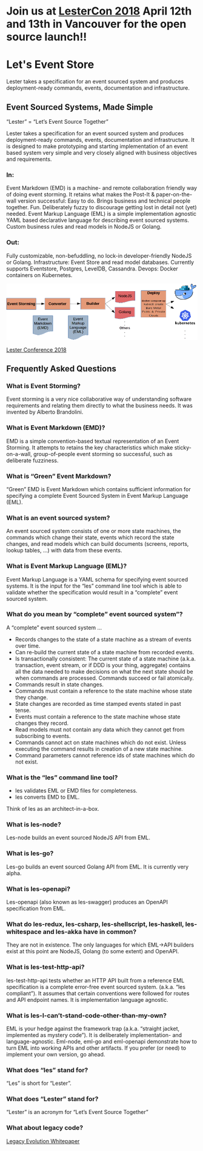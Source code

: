 # Join us at [LesterCon 2018](https://workshop.adaptechsolutions.net/lestercon2018/) April 12th and 13th in Vancouver for the open source launch!!

# Let's Event Store

Lester takes a specification for an event sourced system and produces deployment-ready commands, events, documentation and infrastructure.

## Event Sourced Systems, Made Simple

“Lester” = “Let’s Event Source Together”

Lester takes a specification for an event sourced system and produces deployment-ready commands, events, documentation and infrastructure. It is designed to make prototyping and starting implementation of an event based system very simple and very closely aligned with business objectives and requirements.

### In:

Event Markdown (EMD) is a machine- and remote collaboration friendly way of doing event storming. It retains what makes the Post-It & paper-on-the-wall version successful: Easy to do. Brings business and technical people together. Fun. Deliberately fuzzy to discourage getting lost in detail not (yet) needed. Event Markup Language (EML) is a simple implementation agnostic YAML based declarative language for describing event sourced systems. Custom business rules and read models in NodeJS or Golang.

### Out:

Fully customizable, non-befuddling, no lock-in developer-friendly NodeJS or Golang. Infrastructure: Event Store and read model databases. Currently supports Eventstore, Postgres, LevelDB, Cassandra. Devops: Docker containers on Kubernetes.

![Lester Pipline](images/LESTER-stack-diagram.png)

[Lester Conference 2018](https://workshop.adaptechsolutions.net/lestercon2018/)

## Frequently Asked Questions

### What is Event Storming?

Event storming is a very nice collaborative way of understanding software requirements and relating them directly to what the business needs. It was invented by Alberto Brandolini.

### What is Event Markdown (EMD)?

EMD is a simple convention-based textual representation of an Event Storming. It attempts to retains the key characteristics which make sticky-on-a-wall, group-of-people event storming so successful, such as deliberate fuzziness.

### What is “Green” Event Markdown?

“Green” EMD is Event Markdown which contains sufficient information for specifying a complete Event Sourced System in Event Markup Language (EML).

### What is an event sourced system?

An event sourced system consists of one or more state machines, the commands which change their state, events which record the state changes, and read models which can build documents (screens, reports, lookup tables, …) with data from these events. 

### What is Event Markup Language (EML)?

Event Markup Language is a YAML schema for specifying event sourced systems. It is the input for the “les” command line tool which is able to validate whether the specification would result in a “complete” event sourced system.

### What do you mean by “complete” event sourced system”?

A “complete” event sourced system …

 - Records changes to the state of a state machine as a stream of events over time.
 - Can re-build the current state of a state machine from recorded events.
 - Is transactionally consistent:  The current state of a state machine (a.k.a. transaction, event stream, or if DDD is your thing, aggregate) contains all the data needed to make decisions on what the next state should be when commands are processed. Commands succeed or fail atomically.
 - Commands result in state changes.
 - Commands must contain a reference to the state machine whose state they change.
 - State changes are recorded as time stamped events stated in past tense.
 - Events must contain a reference to the state machine whose state changes they record.
 - Read models must not contain any data which they cannot get from subscribing to events.
 - Commands cannot act on state machines which do not exist. Unless executing the command results in creation of a new state machine.
 - Command parameters cannot reference ids of state machines which do not exist.


### What is the “les” command line tool?

 - les validates EML or EMD files for completeness. 
 - les converts EMD to EML.

Think of les as an architect-in-a-box. 

### What is les-node?

Les-node builds an event sourced NodeJS API from EML. 

### What is les-go?

Les-go builds an event sourced Golang API from EML. It is currently very alpha.

### What is les-openapi?

Les-openapi (also known as les-swagger) produces an OpenAPI specification from EML.

### What do les-redux, les-csharp, les-shellscript, les-haskell, les-whitespace and les-akka have in common?

They are not in existence. The only languages for which EML->API builders exist at this point are NodeJS, Golang (to some extent) and OpenAPI.

### What is les-test-http-api?

les-test-http-api tests whether an HTTP API built from a reference EML specification is a complete error-free event sourced system. (a.k.a. “les compliant”). It assumes that certain conventions were followed for routes and API endpoint names. It is implementation language agnostic.

### What is les-I-can’t-stand-code-other-than-my-own?

EML is your hedge against the framework trap (a.k.a. “straight jacket, implemented as mystery code”). It is deliberately implementation- and language-agnostic. Eml-node, eml-go and eml-openapi demonstrate how to turn EML into working APIs and other artifacts. If you prefer (or need) to implement your own version, go ahead.

### What does “les” stand for?

“Les” is short for “Lester”.

### What does “Lester” stand for?

“Lester” is an acronym for “Let’s Event Source Together”

### What about legacy code?

[Legacy Evolution Whitepaper](https://insights.adaptechsolutions.net/legacy-evolution-whitepaper/#adaptech-github-letseventsource)
